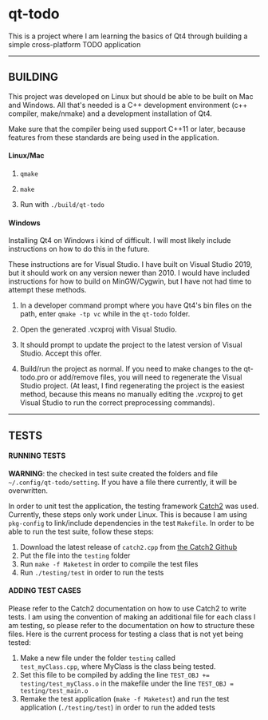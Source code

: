 # qt-todo

This is a project where I am learning the basics of Qt4 through building a
simple cross-platform TODO application

---

## BUILDING

This project was developed on Linux but should be able to be built on Mac and
Windows. All that's needed is a C++ development environment (c++ compiler,
make/nmake) and a development installation of Qt4.

Make sure that the compiler being used support C++11 or later, because features
from these standards are being used in the application.

#### Linux/Mac

1. `qmake`

2. `make`

3. Run with `./build/qt-todo`

#### Windows

Installing Qt4 on Windows i kind of difficult. I will most likely include
instructions on how to do this in the future.

These instructions are for Visual Studio. I have built on Visual Studio 2019, but
it should work on any version newer than 2010. I would have included instructions
for how to build on MinGW/Cygwin, but I have not had time to attempt these
methods.

1. In a developer command prompt where you have Qt4's bin files on the path,
   enter `qmake -tp vc` while in the `qt-todo` folder.

2. Open the generated .vcxproj with Visual Studio.

3. It should prompt to update the project to the latest version of Visual Studio.
   Accept this offer.

4. Build/run the project as normal. If you need to make changes to the qt-todo.pro
   or add/remove files, you will need to regenerate the Visual Studio project.
   (At least, I find regenerating the project is the easiest method, because this
   means no manually editing the .vcxproj to get Visual Studio to run the
   correct preprocessing commands).

---

## TESTS

#### RUNNING TESTS

__WARNING__: the checked in test suite created the folders and file
`~/.config/qt-todo/setting`. If you have a file there currently, it will be
overwritten.

In order to unit test the application, the testing framework 
[Catch2](https://github.com/catchorg/Catch2) was used. Currently, these steps
only work under Linux. This is because I am using `pkg-config` to link/include
dependencies in the test `Makefile`. In order to be able to run the test suite, 
follow these steps:

1. Download the latest release of `catch2.cpp` from
    [the Catch2 Github](https://github.com/catchorg/Catch2/releases)
2. Put the file into the `testing` folder
3. Run `make -f Maketest` in order to compile the test files
4. Run `./testing/test` in order to run the tests

#### ADDING TEST CASES

Please refer to the Catch2 documentation on how to use Catch2 to write tests.
I am using the convention of making an additional file for each class I am
testing, so please refer to the documentation on how to structure these files.
Here is the current process for testing a class that is not yet being tested:

1. Make a new file under the folder `testing` called        
    `test_myClass.cpp`, where MyClass is the class being tested.
2. Set this file to be compiled by adding the line
    `TEST_OBJ += testing/test_myClass.o` in the makefile under the line
    `TEST_OBJ = testing/test_main.o`
3. Remake the test application (`make -f Maketest`) and run the test
    application (`./testing/test`) in order to run the added tests
